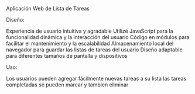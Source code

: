 Aplicación Web de Lista de Tareas

Diseño:

Experiencia de usuario intuitiva y agradable
Utilizé JavaScript para la funcionalidad dinámica y la interacción del usuario
Código en módulos para facilitar el mantenimiento y la escalabilidad
Almacenamiento local del navegador para guardar las listas de tareas del usuario
Diseño adaptable para diferentes tamaños de pantalla y dispositivos

Uso:

Los usuarios pueden agregar fácilmente nuevas tareas a su lista 
las tareas completadas se pueden marcar y tambien eliminar
